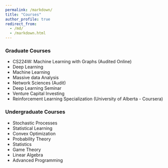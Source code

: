 ```yaml
---
permalink: /markdown/
title: "Courses"
author_profile: true
redirect_from: 
  - /md/
  - /markdown.html
---
```


### Graduate Courses
- CS224W: Machine Learning with Graphs (Audited Online)
- Deep Learning
- Machine Learning
- Massive data Analysis
- Network Sciences (Audit)
- Deep Learning Seminar
- Venture Capital Investing
- Reinforcement Learning Specialization (University of Alberta - Coursera)

### Undergraduate Courses  
- Stochastic Processes 
- Statistical Learning
- Convex Optimization
- Probability Theory
- Statistics
- Game Theory
- Linear Algebra
- Advanced Programming





